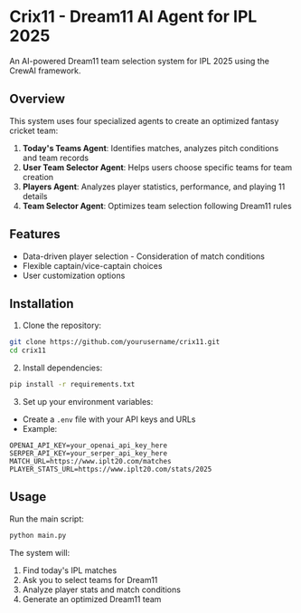 # Crix11 - Dream11 AI Agent for IPL 2025

An AI-powered Dream11 team selection system for IPL 2025 using the CrewAI framework.

## Overview

This system uses four specialized agents to create an optimized fantasy cricket team:

1. **Today's Teams Agent**: Identifies matches, analyzes pitch conditions and team records
2. **User Team Selector Agent**: Helps users choose specific teams for team creation
3. **Players Agent**: Analyzes player statistics, performance, and playing 11 details
4. **Team Selector Agent**: Optimizes team selection following Dream11 rules

## Features

- Data-driven player selection - Consideration of match conditions
- Flexible captain/vice-captain choices
- User customization options

## Installation

1. Clone the repository:
```bash
git clone https://github.com/yourusername/crix11.git
cd crix11
```

2. Install dependencies:
```bash
pip install -r requirements.txt
```

3. Set up your environment variables:
- Create a `.env` file with your API keys and URLs
- Example:
```
OPENAI_API_KEY=your_openai_api_key_here
SERPER_API_KEY=your_serper_api_key_here
MATCH_URL=https://www.iplt20.com/matches
PLAYER_STATS_URL=https://www.iplt20.com/stats/2025
```

## Usage

Run the main script:
```bash
python main.py
```

The system will:
1. Find today's IPL matches
2. Ask you to select teams for Dream11
3. Analyze player stats and match conditions
4. Generate an optimized Dream11 team
